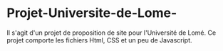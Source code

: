 # Projet-Universite-de-Lome-
Il s'agit d'un projet de proposition de site pour l'Université de Lomé. Ce projet comporte les fichiers Html, CSS et un peu de Javascript.
